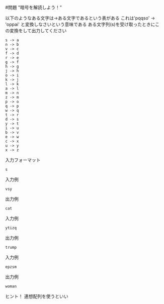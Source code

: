 #問題 "暗号を解読しよう！"

以下のようなある文字は->ある文字であるという表がある
これは'pqqso' -> 'oppai' と変換しなさいという意味である
ある文字列(s)を受け取ったときにこの変換をして出力してください

```
s -> a
n -> b
v -> c
f -> d
r -> e
g -> f
h -> g
j -> h
o -> i
k -> j
l -> k
a -> l
m -> n
z -> m
p -> o
q -> p
w -> q
t -> r
d -> s
y -> t
i -> u
b -> v
e -> w
c -> x
u -> y
x -> z
```

入力フォーマット

```
s
```

入力例

```
vsy
```

出力例

```
cat
```

入力例

```
ytizq
```

出力例

```
trump
```

入力例

```
epzsm
```

出力例

```
woman
```

ヒント！
連想配列を使うといい
